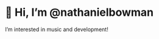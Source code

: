 # 👋 Hi, I’m @nathanielbowman
I’m interested in music and development!


<!---
nathanielbowman/nathanielbowman is a ✨ special ✨ repository because its `README.md` (this file) appears on your GitHub profile.
You can click the Preview link to take a look at your changes.
--->
